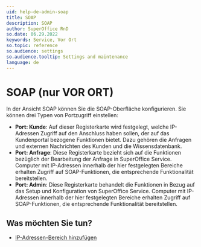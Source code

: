 ```yaml
---
uid: help-de-admin-soap
title: SOAP
description: SOAP
author: SuperOffice RnD
so.date: 06.29.2022
keywords: Service, Vor Ort
so.topic: reference
so.audience: settings
so.audience.tooltip: Settings and maintenance
language: de
---
```


# SOAP (nur VOR ORT)

In der Ansicht SOAP können Sie die SOAP-Oberfläche konfigurieren. Sie können drei Typen von Portzugriff einstellen:

* **Port: Kunde**: Auf dieser Registerkarte wird festgelegt, welche IP-Adressen Zugriff auf den Anschluss haben sollen, der auf das Kundenportal bezogene Funktionen bietet. Dazu gehören die Anfragen und externen Nachrichten des Kunden und die Wissensdatenbank.
* **Port: Anfrage**: Diese Registerkarte bezieht sich auf die Funktionen bezüglich der Bearbeitung der Anfrage in SuperOffice Service. Computer mit IP-Adressen innerhalb der hier festgelegten Bereiche erhalten Zugriff auf SOAP-Funktionen, die entsprechende Funktionalität bereitstellen.
* **Port: Admin**: Diese Registerkarte behandelt die Funktionen in Bezug auf das Setup und Konfiguration von SuperOffice Service. Computer mit IP-Adressen innerhalb der hier festgelegten Bereiche erhalten Zugriff auf SOAP-Funktionen, die entsprechende Funktionalität bereitstellen.

## Was möchten Sie tun?

* [IP-Adressen-Bereich hinzufügen][1]

<!-- Referenced links -->
[1]: ../configure-soap.md

<!-- Referenced images -->
